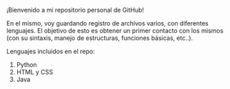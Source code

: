 ¡Bienvenido a mi repositorio personal de GitHub!

En el mismo, voy guardando registro de archivos varios, con diferentes lenguajes.
El objetivo de esto es obtener un primer contacto con los mismos (con su sintaxis, manejo de estructuras, funciones básicas, etc..).

Lenguajes incluidos en el repo:

 1) Python
 2) HTML y CSS
 3) Java
